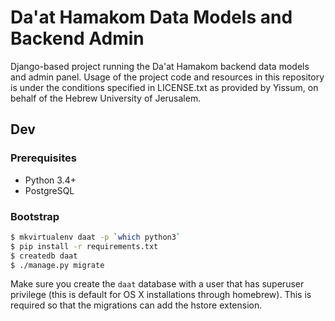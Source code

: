 # Da'at Hamakom Data Models and Backend Admin

Django-based project running the Da'at Hamakom backend data models and admin panel.
Usage of the project code and resources in this repository is under the conditions specified in LICENSE.txt as provided by Yissum, on behalf of the Hebrew University of Jerusalem.

## Dev

### Prerequisites

 - Python 3.4+
 - PostgreSQL

### Bootstrap

```bash
$ mkvirtualenv daat -p `which python3`
$ pip install -r requirements.txt
$ createdb daat
$ ./manage.py migrate
```

Make sure you create the `daat` database with a user that has superuser privilege (this is default for OS X installations through homebrew). This is required so that the migrations can add the hstore extension.
